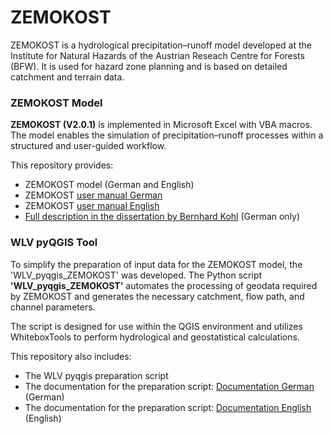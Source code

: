 # ZEMOKOST

ZEMOKOST is a hydrological precipitation–runoff model developed at the Institute for Natural Hazards of the Austrian Reseach Centre for Forests (BFW).
It is used for hazard zone planning and is based on detailed catchment and terrain data.

### ZEMOKOST Model

**ZEMOKOST (V2.0.1)** is implemented in Microsoft Excel with VBA macros.
The model enables the simulation of precipitation–runoff processes within a structured and user-guided workflow.

This repository provides:

- ZEMOKOST model (German and English)
- ZEMOKOST [user manual German](user-manuals/zemokost_manual_de.md) 
- ZEMOKOST [user manual English](user-manuals/zemokost_manual_en.md) 
- [Full description in the dissertation by Bernhard Kohl](https://doi.org/10.5281/zenodo.17398421) (German only)

### WLV pyQGIS Tool

To simplify the preparation of input data for the ZEMOKOST model, the 'WLV_pyqgis_ZEMOKOST' was developed.
The Python script **'WLV_pyqgis_ZEMOKOST'** automates the processing of geodata required by ZEMOKOST and generates the necessary catchment, flow path, and channel parameters.

The script is designed for use within the QGIS environment and utilizes WhiteboxTools to perform hydrological and geostatistical calculations.

This repository also includes:

- The WLV pyqgis preparation script
- The documentation for the preparation script: [Documentation German](user-manuals/wlv_pyqgis_zemokost_de.md) (German)
- The documentation for the preparation script: [Documentation English](user-manuals/wlv_pyqgis_zemokost_en.md) (English)

